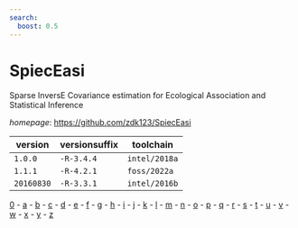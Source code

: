 ```yaml
---
search:
  boost: 0.5
---
```

# SpiecEasi

Sparse InversE Covariance estimation for Ecological Association and Statistical Inference

*homepage*: <https://github.com/zdk123/SpiecEasi>

version | versionsuffix | toolchain
--------|---------------|----------
``1.0.0`` | ``-R-3.4.4`` | ``intel/2018a``
``1.1.1`` | ``-R-4.2.1`` | ``foss/2022a``
``20160830`` | ``-R-3.3.1`` | ``intel/2016b``

[0](../0/index.md) - [a](../a/index.md) - [b](../b/index.md) - [c](../c/index.md) - [d](../d/index.md) - [e](../e/index.md) - [f](../f/index.md) - [g](../g/index.md) - [h](../h/index.md) - [i](../i/index.md) - [j](../j/index.md) - [k](../k/index.md) - [l](../l/index.md) - [m](../m/index.md) - [n](../n/index.md) - [o](../o/index.md) - [p](../p/index.md) - [q](../q/index.md) - [r](../r/index.md) - [s](../s/index.md) - [t](../t/index.md) - [u](../u/index.md) - [v](../v/index.md) - [w](../w/index.md) - [x](../x/index.md) - [y](../y/index.md) - [z](../z/index.md)

